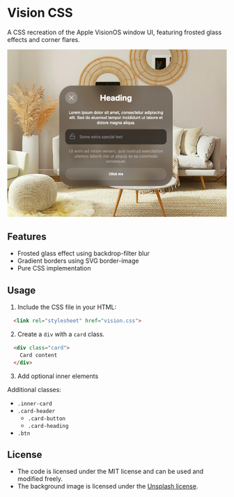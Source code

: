 # Vision CSS
A CSS recreation of the Apple VisionOS window UI, featuring frosted glass effects and corner flares.

![Vision CSS Demo](Vision_CSS.png)

## Features

- Frosted glass effect using backdrop-filter blur
- Gradient borders using SVG border-image
- Pure CSS implementation

## Usage

1. Include the CSS file in your HTML:

```html
  <link rel="stylesheet" href="vision.css">
```

2. Create a `div` with a `card` class.

```html
  <div class="card">
    Card content
  </div>
```

3. Add optional inner elements

Additional classes:
- `.inner-card`
- `.card-header`
  - `.card-button`
  - `.card-heading`
- `.btn`

## License
- The code is licensed under the MIT license and can be used and modified freely.
- The background image is licensed under the [Unsplash license](https://unsplash.com/license).

